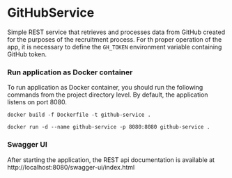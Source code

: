 # GitHubService
Simple REST service that retrieves and processes data from GitHub created for the purposes of the recruitment process.
For th proper operation of the app, it is necessary to define the `GH_TOKEN` environment variable containing GitHub token.

### Run application as Docker container
To run application as Docker container, you should run the following commands from the project directory level. By default, the application listens on port 8080.

`docker build -f Dockerfile -t github-service .`

`docker run -d --name github-service -p 8080:8080 github-service .`

### Swagger UI
After starting the application, the REST api documentation is available at http://localhost:8080/swagger-ui/index.html
